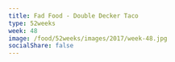 ```yaml
---
title: Fad Food - Double Decker Taco
type: 52weeks
week: 48
image: /food/52weeks/images/2017/week-48.jpg
socialShare: false
---
```

